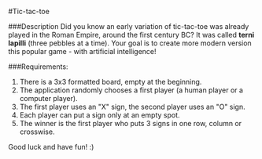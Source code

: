 #Tic-tac-toe

###Description
Did you know an early variation of tic-tac-toe was already played in the Roman Empire, around the first century BC? It was called __terni lapilli__ (three pebbles at a time). Your goal is to create more modern version this popular game - with artificial intelligence!

###Requirements:
  1. There is a 3x3 formatted board, empty at the beginning.
  2. The application randomly chooses a first player (a human player or a computer player).
  3. The first player uses an "X" sign, the second player uses an "O" sign.
  4. Each player can put a sign only at an empty spot.
  5. The winner is the first player who puts 3 signs in one row, column or crosswise.

 Good luck and have fun! :)
